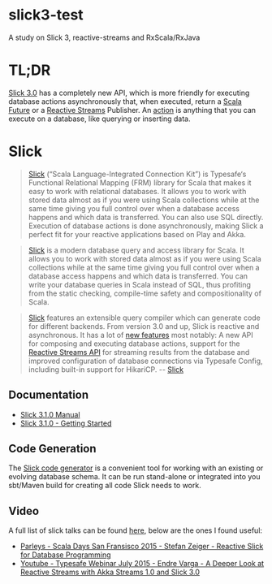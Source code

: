 # slick3-test
A study on Slick 3, reactive-streams and RxScala/RxJava

# TL;DR
[Slick 3.0](http://slick.typesafe.com) has a completely new API, which is more friendly for executing 
database actions asynchronously that, when executed, return a [Scala Future](http://www.scala-lang.org/api/current/index.html#scala.concurrent.Future$) or a [Reactive Streams](http://www.reactive-streams.org/) Publisher. 
An [action](http://slick.typesafe.com/doc/3.1.0/api/index.html#slick.dbio.DBIOAction) is anything that you can execute on a database, 
like querying or inserting data. 

# Slick
> [Slick](http://slick.typesafe.com) (“Scala Language-Integrated Connection Kit”) is Typesafe‘s Functional Relational Mapping (FRM) library for Scala that makes it easy to work with relational databases. It allows you to work with stored data almost as if you were using Scala collections while at the same time giving you full control over when a database access happens and which data is transferred. You can also use SQL directly. Execution of database actions is done asynchronously, making Slick a perfect fit for your reactive applications based on Play and Akka.

> [Slick](http://slick.typesafe.com) is a modern database query and access library for Scala. It allows you to work with stored data almost as if you were using Scala collections while at the same time giving you full control over when a database access happens and which data is transferred. You can write your database queries in Scala instead of SQL, thus profiting from the static checking, compile-time safety and compositionality of Scala. 

> [Slick](http://slick.typesafe.com) features an extensible query compiler which can generate code for different backends. From version 3.0 and up, Slick is reactive and asynchronous. It has a lot of [new features](http://slick.typesafe.com/news/2015/04/29/slick-3.0.0-released.html) most notably: A new API for composing and executing database actions, support for the [Reactive Streams API](http://www.reactive-streams.org) for streaming results from the database and improved configuration of database connections via Typesafe Config, including built-in support for HikariCP.
-- <quote>[Slick](http://slick.typesafe.com)</quote>

## Documentation
- [Slick 3.1.0 Manual](http://slick.typesafe.com/doc/3.1.0/)
- [Slick 3.1.0 - Getting Started](http://slick.typesafe.com/doc/3.1.0/gettingstarted.html)

## Code Generation
The [Slick code generator](http://slick.typesafe.com/doc/3.1.0/code-generation.html) is a convenient tool for working 
with an existing or evolving database schema. It can be run stand-alone or integrated into you sbt/Maven build for creating 
all code Slick needs to work.

## Video
A full list of slick talks can be found [here](http://slick.typesafe.com/docs/#talks), below are the ones I found useful:
- [Parleys - Scala Days San Fransisco 2015 - Stefan Zeiger - Reactive Slick for Database Programming](https://www.parleys.com/tutorial/reactive-slick-database-programming)
- [Youtube - Typesafe Webinar July 2015 - Endre Varga - A Deeper Look at Reactive Streams with Akka Streams 1.0 and Slick 3.0](https://www.youtube.com/watch?v=U9mJANtSpc4)


